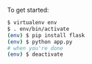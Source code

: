 To get started:

```sh
$ virtualenv env
$ . env/bin/activate
(env) $ pip install flask
(env) $ python app.py
# when you're done
(env) $ deactivate
```
